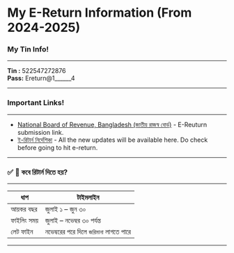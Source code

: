 # My E-Return Information (From 2024-2025)

### My Tin Info!
---
**Tin :** 522547272876<br>
**Pass:** Ereturn@1______4

---

### Important Links!
---
* [National Board of Revenue, Bangladesh (জাতীয় রাজস্ব বোর্ড)](https://etaxnbr.gov.bd/) - E-Reuturn submission link.
* [ই-রিটার্ন নির্দেশিকা](https://nbr.gov.bd/) - All the new updates will be available here. Do check before going to hit e-return.

---

### ✅ 📌 কবে রিটার্ন দিতে হয়?
---
| ধাপ         | টাইমলাইন                                |
| ----------- | --------------------------------------- |
| আয়কর বছর   | জুলাই ১ – জুন ৩০                        |
| ফাইলিং সময় | জুলাই – নভেম্বর ৩০ পর্যন্ত              |
| লেট ফাইন    | নভেম্বরের পরে দিলে `জরিমানা` লাগতে পারে |

---